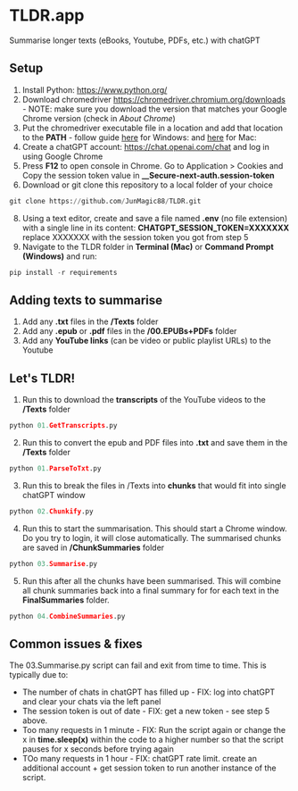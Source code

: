 # TLDR.app
Summarise longer texts (eBooks, Youtube, PDFs, etc.) with chatGPT

## Setup
1. Install Python: https://www.python.org/
2. Download chromedriver https://chromedriver.chromium.org/downloads - NOTE: make sure you download the version that matches your Google Chrome version (check in *About Chrome*)
3. Put the chromedriver executable file in a location and add that location to the **PATH** - follow guide [here](https://www.browserstack.com/guide/run-selenium-tests-using-selenium-chromedriver) for Windows:  and [here](https://www.swtestacademy.com/install-chrome-driver-on-mac/) for Mac: 
4. Create a chatGPT account: https://chat.openai.com/chat and log in using Google Chrome
5. Press **F12** to open console in Chrome. Go to Application > Cookies and Copy the session token value in **__Secure-next-auth.session-token**
6. Download or git clone this repository to a local folder of your choice
```python
git clone https://github.com/JunMagic88/TLDR.git
```
8. Using a text editor, create and save a file named **.env** (no file extension) with a single line in its content: **CHATGPT_SESSION_TOKEN=XXXXXXX** replace XXXXXXX with the session token you got from step 5
9. Navigate to the TLDR folder in **Terminal (Mac)** or **Command Prompt (Windows)** and run: 
```python
pip install -r requirements
```

## Adding texts to summarise
1. Add any **.txt** files in the **/Texts** folder 
2. Add any **.epub** or **.pdf** files in the **/00.EPUBs+PDFs** folder
3. Add any **YouTube links** (can be video or public playlist URLs) to the Youtube

## Let's TLDR!
1. Run this to download the **transcripts** of the YouTube videos to the **/Texts** folder
```python
python 01.GetTranscripts.py
```
2. Run this to convert the epub and PDF files into **.txt** and save them in the **/Texts** folder
```python
python 01.ParseToTxt.py
```
3. Run this to break the files in /Texts into **chunks** that would fit into single chatGPT window
```python
python 02.Chunkify.py
```
4. Run this to start the summarisation. This should start a Chrome window. Do you try to login, it will close automatically. The summarised chunks are saved in **/ChunkSummaries** folder
```python
python 03.Summarise.py
```
5. Run this after all the chunks have been summarised. This will combine all chunk summaries back into a final summary for for each text in the **FinalSummaries** folder. 
```python
python 04.CombineSummaries.py
```
## Common issues & fixes
The 03.Summarise.py script can fail and exit from time to time. This is typically due to: 
* The number of chats in chatGPT has filled up - FIX: log into chatGPT and clear your chats via the left panel
* The session token is out of date - FIX: get a new token - see step 5 above. 
* Too many requests in 1 minute - FIX: Run the script again or change the x in **time.sleep(x)** within the code to a higher number so that the script pauses for x seconds before trying again
* TOo many requests in 1 hour - FIX: chatGPT rate limit. create an additional account + get session token to run another instance of the script.
